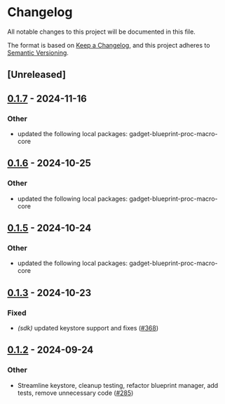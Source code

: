 # Changelog

All notable changes to this project will be documented in this file.

The format is based on [Keep a Changelog](https://keepachangelog.com/en/1.0.0/),
and this project adheres to [Semantic Versioning](https://semver.org/spec/v2.0.0.html).

## [Unreleased]

## [0.1.7](https://github.com/tangle-network/gadget/compare/blueprint-metadata-v0.1.6...blueprint-metadata-v0.1.7) - 2024-11-16

### Other

- updated the following local packages: gadget-blueprint-proc-macro-core

## [0.1.6](https://github.com/tangle-network/gadget/compare/blueprint-metadata-v0.1.5...blueprint-metadata-v0.1.6) - 2024-10-25

### Other

- updated the following local packages: gadget-blueprint-proc-macro-core

## [0.1.5](https://github.com/tangle-network/gadget/compare/blueprint-metadata-v0.1.4...blueprint-metadata-v0.1.5) - 2024-10-24

### Other

- updated the following local packages: gadget-blueprint-proc-macro-core

## [0.1.3](https://github.com/tangle-network/gadget/compare/blueprint-metadata-v0.1.2...blueprint-metadata-v0.1.3) - 2024-10-23

### Fixed

- *(sdk)* updated keystore support and fixes ([#368](https://github.com/tangle-network/gadget/pull/368))

## [0.1.2](https://github.com/tangle-network/gadget/compare/blueprint-metadata-v0.1.1...blueprint-metadata-v0.1.2) - 2024-09-24

### Other

- Streamline keystore, cleanup testing, refactor blueprint manager, add tests, remove unnecessary code ([#285](https://github.com/tangle-network/gadget/pull/285))
